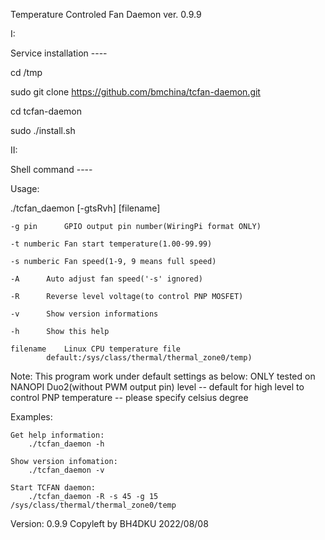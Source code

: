 
Temperature Controled Fan Daemon ver. 0.9.9



I:

Service installation ----

cd /tmp

sudo git clone https://github.com/bmchina/tcfan-daemon.git

cd tcfan-daemon

sudo ./install.sh


II:

Shell command ----

Usage: 

./tcfan_daemon [-gtsRvh] [filename]

	-g pin		GPIO output pin number(WiringPi format ONLY)
	
	-t numberic	Fan start temperature(1.00-99.99)
	
	-s numberic	Fan speed(1-9, 9 means full speed)
	
	-A 		Auto adjust fan speed('-s' ignored)
	
	-R 		Reverse level voltage(to control PNP MOSFET)
	
	-v		Show version informations
	
	-h		Show this help

	filename	Linux CPU temperature file
			default:/sys/class/thermal/thermal_zone0/temp)

Note:
	This program work under default settings as below:
	 ONLY tested on NANOPI Duo2(without PWM output pin)
	 level -- default for high level to control PNP
	 temperature -- please specify celsius degree

Examples:

	Get help information:
	    ./tcfan_daemon -h

	Show version infomation:
	    ./tcfan_daemon -v

	Start TCFAN daemon:
	    ./tcfan_daemon -R -s 45 -g 15 /sys/class/thermal/thermal_zone0/temp

Version: 0.9.9  Copyleft by BH4DKU  2022/08/08


